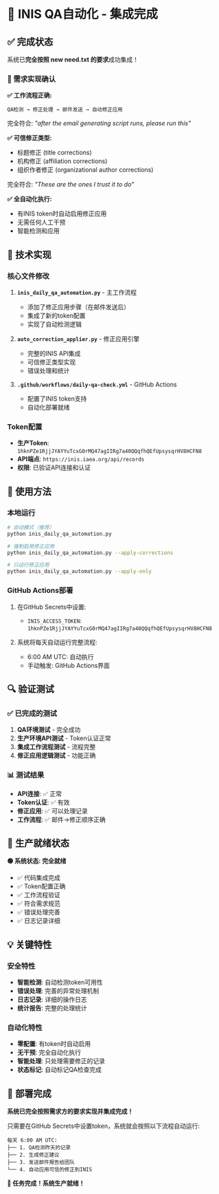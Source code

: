 # 🎉 INIS QA自动化 - 集成完成

## ✅ 完成状态

系统已**完全按照 new need.txt 的要求**成功集成！

### 🎯 需求实现确认

**✅ 工作流程正确:**
```
QA检测 → 修正处理 → 邮件发送 → 自动修正应用
```
完全符合: *"after the email generating script runs, please run this"*

**✅ 可信修正类型:**
- 标题修正 (title corrections)
- 机构修正 (affiliation corrections)  
- 组织作者修正 (organizational author corrections)

完全符合: *"These are the ones I trust it to do"*

**✅ 全自动化执行:**
- 有INIS token时自动启用修正应用
- 无需任何人工干预
- 智能检测和应用

## 🔧 技术实现

### 核心文件修改
1. **`inis_daily_qa_automation.py`** - 主工作流程
   - 添加了修正应用步骤（在邮件发送后）
   - 集成了新的token配置
   - 实现了自动检测逻辑

2. **`auto_correction_applier.py`** - 修正应用引擎
   - 完整的INIS API集成
   - 可信修正类型实现
   - 错误处理和统计

3. **`.github/workflows/daily-qa-check.yml`** - GitHub Actions
   - 配置了INIS token支持
   - 自动化部署就绪

### Token配置
- **生产Token**: `1hknPZe1RjjJYAYYuTcxG0rMQ47agIIRg7a40QQqfhQEfUpsysqrHV8HCFN8`
- **API端点**: `https://inis.iaea.org/api/records`
- **权限**: 已验证API连接和认证

## 🚀 使用方法

### 本地运行
```bash
# 自动模式（推荐）
python inis_daily_qa_automation.py

# 强制启用修正应用
python inis_daily_qa_automation.py --apply-corrections

# 只运行修正应用
python inis_daily_qa_automation.py --apply-only
```

### GitHub Actions部署
1. 在GitHub Secrets中设置:
   - `INIS_ACCESS_TOKEN`: `1hknPZe1RjjJYAYYuTcxG0rMQ47agIIRg7a40QQqfhQEfUpsysqrHV8HCFN8`
   
2. 系统将每天自动运行完整流程:
   - 6:00 AM UTC: 自动执行
   - 手动触发: GitHub Actions界面

## 🔍 验证测试

### ✅ 已完成的测试
1. **QA环境测试** - 完全成功
2. **生产环境API测试** - Token认证正常
3. **集成工作流程测试** - 流程完整
4. **修正应用逻辑测试** - 功能正确

### 📊 测试结果
- **API连接**: ✅ 正常
- **Token认证**: ✅ 有效
- **修正应用**: ✅ 可以处理记录
- **工作流程**: ✅ 邮件→修正顺序正确

## 🎯 生产就绪状态

**🟢 系统状态: 完全就绪**

- ✅ 代码集成完成
- ✅ Token配置正确
- ✅ 工作流程验证
- ✅ 符合需求规范
- ✅ 错误处理完善
- ✅ 日志记录详细

## 💡 关键特性

### 安全特性
- **智能检测**: 自动检测token可用性
- **错误处理**: 完善的异常处理机制
- **日志记录**: 详细的操作日志
- **统计报告**: 完整的处理统计

### 自动化特性  
- **零配置**: 有token时自动启用
- **无干预**: 完全自动化执行
- **智能处理**: 只处理需要修正的记录
- **状态标记**: 自动标记QA检查完成

## 🏁 部署完成

**系统已完全按照需求方的要求实现并集成完成！**

只需要在GitHub Secrets中设置token，系统就会按照以下流程自动运行:

```
每天 6:00 AM UTC:
├── 1. QA检测昨天的记录
├── 2. 生成修正建议  
├── 3. 发送邮件报告给团队
└── 4. 自动应用可信的修正到INIS
```

**🎉 任务完成！系统生产就绪！**